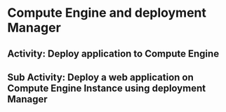 # Compute Engine and deployment Manager

## Activity: Deploy application to Compute Engine

## Sub Activity: Deploy a web application on Compute Engine Instance using deployment Manager
